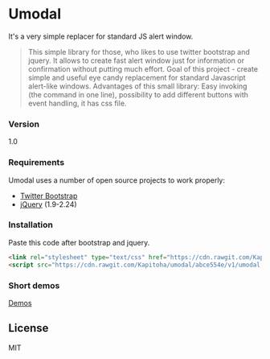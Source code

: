# Umodal

It's a very simple replacer for standard JS alert window.
>This simple library for those, who likes to use twitter bootstrap and jquery. It allows to create fast alert window just for information or confirmation without putting much effort.  Goal of this project - create simple and useful eye candy replacement for standard Javascript alert-like windows. Advantages of this small library: Easy invoking (the command in one line), possibility to add different buttons with event handling, it has css file.

### Version
1.0

### Requirements

Umodal uses a number of open source projects to work properly:

* [Twitter Bootstrap]
* [jQuery] (1.9-2.24)

### Installation
Paste this code after bootstrap and jquery.
```html
<link rel="stylesheet" type="text/css" href="https://cdn.rawgit.com/Kapitoha/umodal/abce554e/v1/css/umodal-default.css">
<script src="https://cdn.rawgit.com/Kapitoha/umodal/abce554e/v1/umodal.js"></script>
```
### Short demos
[Demos]

License
----

MIT

   [Twitter Bootstrap]: <http://twitter.github.com/bootstrap/>
   [jQuery]: <http://jquery.com>
   [Demos]:<https://rawgit.com/Kapitoha/umodal/master/example.html>

